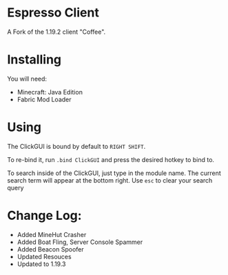 # Espresso Client 

A Fork of the 1.19.2 client "Coffee".

# Installing

You will need:
- Minecraft: Java Edition
- Fabric Mod Loader

# Using
The ClickGUI is bound by default to `RIGHT SHIFT`. 

To re-bind it, run `.bind ClickGUI` and press the desired hotkey to bind to.

To search inside of the ClickGUI, just type in the module name. The current search term will appear at the bottom right. Use `esc` to clear your search query

# Change Log:
- Added MineHut Crasher
- Added Boat Fling, Server Console Spammer
- Added Beacon Spoofer
- Updated Resouces
- Updated to 1.19.3
